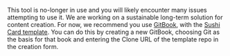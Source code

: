 This tool is no-longer in use and you will likely encounter many issues attempting to use it. We are working on a sustainable long-term solution for content creation. For now, we recommend you use [GitBook](https://gitbook.com), with the [Sushi Card template](https://github.com/PhilipHarney/gitbook-template-sushi). You can do this by creating a new GitBook, choosing Git as the basis for that book and entering the Clone URL of the template repo in the creation form.

